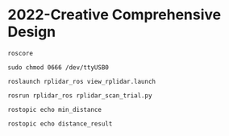 # 2022-Creative Comprehensive Design

```
roscore
```
```
sudo chmod 0666 /dev/ttyUSB0
```
```
roslaunch rplidar_ros view_rplidar.launch
```
```
rosrun rplidar_ros rplidar_scan_trial.py
```
```
rostopic echo min_distance
```
```
rostopic echo distance_result
```
